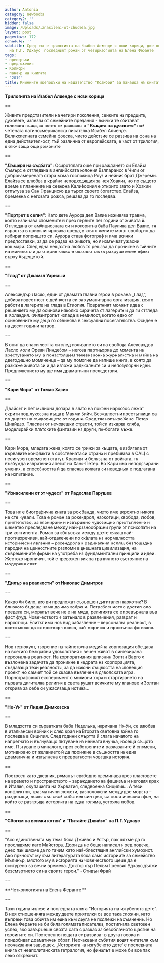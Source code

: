 ```yaml
---
author: Antonia
category: newbooks
category2: ''
hidden: false
image: /Uploads/iznasileni-ot-chudesa.jpg
layout: post
pageviews: 172
schedule: ''
subtitle: Сред тях е трилогията на Изабел Алиенде с нови корици, две нови издания
  на П.Г. Удхаус, последният роман от четирилогията на Елена Феранте
tags:
- препоръки
- предложения
- Колибри
- панаир на книгата
- '2019'
title: Книжните препоръки на издателство "Колибри" за панаира на книгата 2019
---
```


**Трилогията на Изабел Алиенде с нови корици**

\==

Живите представители на четири поколения, сенките на предците, духовете, излезли от семейните предания - всички те обитават голямата къща, за която ни разказва в **"Къщата на духовете"** най-четената латиноамериканска писателка Исабел Алиенде. Великолепната семейна фреска, чието действие се развива на фона на една действителност, тъй различна от европейската, е част от трилогия, включваща още романите:

\==

**"Дъщеря на съдбата"**: Осиротялата още при раждането си Елайза Съмърс е отгледана в английската колония Валпараисо в Чили от добронамерената стара мома госпожица Роуз и нейния брат Джереми. Елайза се влюбва в крайно неподходящия за нея Хоакин, но по същото време в планините на северна Калифорния е открито злато и Хоакин отпътува за Сан Франциско да търси своето богатство. Елайза, бременна с неговата рожба, решава да го последва.

\==

**"Портрет в сепия"**: Като дете Аурора дел Валие изживява травма, която изличава спомените й през първите пет години от живота й. Отгледана от амбициозната си и колоритна баба Паулина дел Валие, тя израства в привилигирована среда, в която жените могат свободно да избират попрището си. Аурора става фотограф и има всички предпоставки, за да се радва на живота, но я измъчват ужасни кошмари. След една нещастна любов тя решава да проникне в тайните на миналото и да открие какво е оказало такъв разрушителен ефект върху бъдещето й.

\==

**"Глад" от Джамал Уариаши**

\==

Александър Ласло, един от двамата главни герои в романа „Глад“, добива известност с дейността си за хуманитарна организация, която работи в лагерите на глада в Етиопия. Повратният момент идва с решението му да осинови няколко сирачета от лагерите и да ги отгледа в Холандия. Филантропът изпада в немилост, когато едно от осиновените му деца го обвинява в сексуални посегателства. Осъден е на десет години затвор. 

\==

В опит да спаси честта си след излизането си на свобода Александър Ласло моли Орели Линдебом – негова партньорка до момента на арестуването му, а понастоящем телевизионна журналистка и майка на двегодишно момиченце – да му помогне да напише книга, в която да разкаже живота си и да изложи радикалните си и непопулярни идеи. Предложението му ще има драматични последствия.

\== 

**"Кари Мора" от Томас Харис**

\==

Двайсет и пет милиона долара в злато на покоен наркобос лежат скрити под луксозна къща в Маями Бийч. Безжалостни престъпници са по дирите на съкровището от години. Сред тях изпъква Ханс-Петер Шнайдер. Тласкан от нечовешки страсти, той си изкарва хляба, моделирайки плътските фантазии на други, по-богати мъже.

\==

Кари Мора, младата жена, която се грижи за къщата, е избягала от кървавите конфликти в собствената си страна и пребивава в САЩ с несигурен временен статут. Красива и белязана от войната, тя възбужда извратения апетит на Ханс-Петер. Но Кари има неподозирани умения, а способността й да спасява кожата си неведнъж е подлагана на изпитание.

\==

**"Изнасилени от от чудеса" от Радослав Парушев**

\==

Това не е биографична книга за рок банда, чието име вероятно никога не сте чували. Това е роман за рокендрол, наркотици, свобода, любов, приятелство, за планирано и извършено чудовищно престъпление и шеметно преследване между най-разнообразни групи от психопати на три континента. Роман за сблъсъка между двете сякаш най-противоречиви, най-отдалечени по скàлата на нормалността исторически явления – рокендрола и радикалния ислям; безпощадна пародия на ценностните разломи в днешната цивилизация, на съвременните форми на употреба на фундаментални принципи и идеи. Жестоко ироничен, той е тревожен вик за граничното състояние на модерния свят.

\==

**"Дилър на реалности" от Николас Димитров**

\==

Какво би било, ако ви предложат съвършен дигитален наркотик? В близкото бъдеще няма да има забрани. Потреблението е достигнало предела си, моралът вече не е на мода, религията се е превърнала във фаст фууд. Човечеството е затънало в развлечения, разврат и наркотици. Елитът има нов вид забавление – персонална реалност, в която може да се претвори всяка, най-порочна и престъпна фантазия.

\==

Нов технокулт, творение на тайнствена медийна корпорация обещава на всекиго безкрайни удоволствия и вечен живот в синтезирана персонална реалност. На корпоративния шпионин Золтан Варго е възложена задачата да проникне в недрата на корпорацията, създаваща тези реалности, за да изясни същността на зловещия проект, но самият той се оказва въвлечен в дяволската игра. Порнографският експеримент с милиони хора и стартирането на първата дигитална религия в света рушат всичките му планове и Золтан открива за себе си ужасяваща истина… 

\==

**"Но-Уи" от Лидия Димковска**

\==

В младостта си хърватката баба Неделька, наричана Но-Уи, се влюбва в италиански войник и след края на Втората световна война го последва в Сицилия. След години смъртта й слага началото на напрегнато и вълнуващо пътуване на нейната внучка, носеща същото име. Пътуване в миналото, през собствените и разказаните й спомени, мотивирано от желанието й да проникне в същността на една драматична и изпълнена с превратности човешка история.

\==

Построен като дневник, романът свободно преминава през пластовете на времето и пространството – зараждането на фашизма и неговия крах в Италия, окупацията на Хърватия, следвоенна Сицилия… А тези конфликтни, травматични сюжети, разположени между две морета – разделящи, всяко със свой собствен син цвят, са политическият фон, на който се разгръща историята на една голяма, устояла любов.

\==

**"Сбогом на всички котки" и "Питайте Джийвс" на П.Г. Удхаус**

\==

"Ако единствената му тема бяха Джийвс и Устър, пак щяхме да го прославяме като Майстора. Дори да не беше написал и ред повече, днес пак щяхме да го тачим като най-блестящия английски хуморист. Ако приносът му към литературата бяха само историите за семейство Мълинър, мястото му в историята на човечеството щеше да е осигурено за вечни времена. Доктор сър Пелъм Гренвил Удхаус дължи безсмъртието си на своите герои." - Стивън Фрай

\==

**Четирилогията на Елена Феранте **

\==

Тази година излезе и последната книга "Историята на изгубеното дете". В нея отношенията между двете приятелки са все така сложни, като въпреки това обичта им една към друга не подлежи на съмнение. Но Елена Феранте не би била голямата писателка, постигнала световен успех, ако завършеше своята сага с разказ за безоблачното щастие на героините си. Постепенно нещата се развиват в друга посока и придобиват драматичен обрат. Неочаквани събития водят читателя към неочаквания завършек. „Историята на изгубеното дете“ е последната книга от неаполитанската тетралогия, но финалът е може би все пак леко открехнат.
